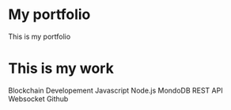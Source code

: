 # My portfolio
This is my portfolio
# This is my work
Blockchain Developement
Javascript
Node.js
MondoDB
REST API
Websocket
Github
